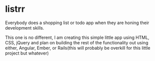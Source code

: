 listrr
======

Everybody does a shopping list or todo app when they are honing their development skills.

This one is no different, I am creating this simple little app using HTML, CSS, jQuery and plan on building the rest of the functionality out using either, Angular, Ember, or Rails(this will probably be overkill for this little project but whatever)
